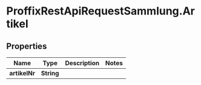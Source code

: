# ProffixRestApiRequestSammlung.Artikel

## Properties
Name | Type | Description | Notes
------------ | ------------- | ------------- | -------------
**artikelNr** | **String** |  | 


